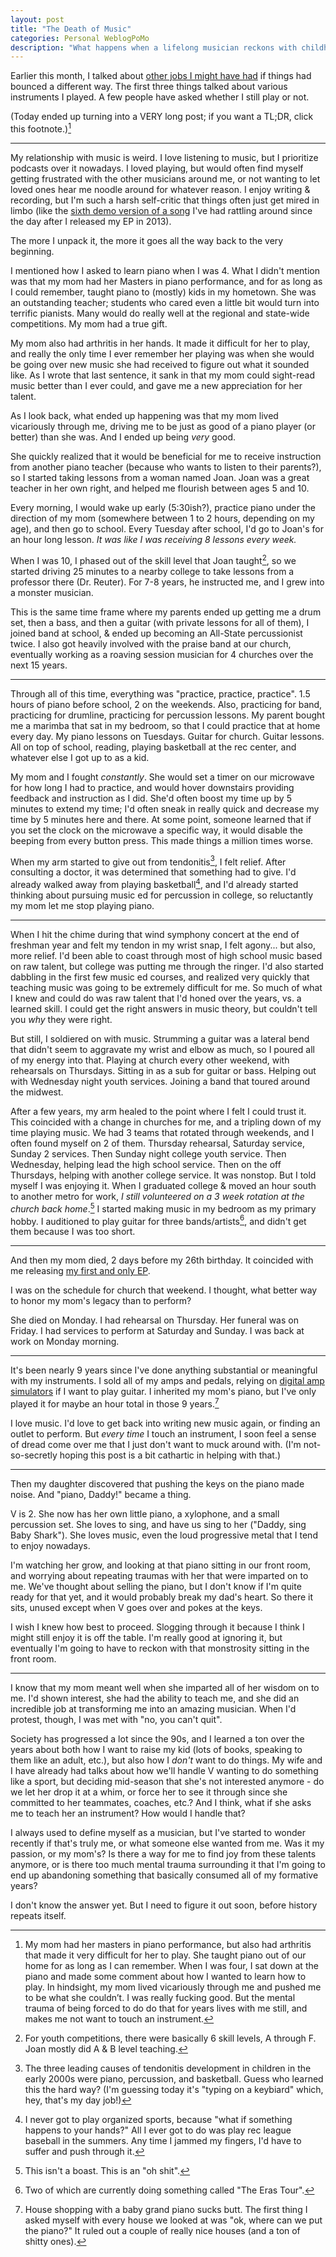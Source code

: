 ```yaml
---
layout: post
title: "The Death of Music"
categories: Personal WeblogPoMo
description: "What happens when a lifelong musician reckons with childhood trauma?"
---
```


Earlier this month, I talked about [other jobs I might have had](/when-i-grow-up) if things had bounced a different way. The first three things talked about various instruments I played. A few people have asked whether I still play or not.

(Today ended up turning into a VERY long post; if you want a TL;DR, click this footnote.)[^1]

[^1]: My mom had her masters in piano performance, but also had arthritis that made it very difficult for her to play. She taught piano out of our home for as long as I can remember. When I was four, I sat down at the piano and made some comment about how I wanted to learn how to play. In hindsight, my mom lived vicariously through me and pushed me to be what she couldn’t. I was really fucking good. But the mental trauma of being forced to do do that for years lives with me still, and makes me not want to touch an instrument.

---

My relationship with music is weird. I love listening to music, but I prioritize podcasts over it nowadays. I loved playing, but would often find myself getting frustrated with the other musicians around me, or not wanting to let loved ones hear me noodle around for whatever reason. I enjoy writing & recording, but I'm such a harsh self-critic that things often just get mired in limbo (like the [sixth demo version of a song](https://soundcloud.com/themusicplaysyou/anchor-yourselffoundations-demo-6) I've had rattling around since the day after I released my EP in 2013).

The more I unpack it, the more it goes all the way back to the very beginning.

I mentioned how I asked to learn piano when I was 4. What I didn't mention was that my mom had her Masters in piano performance, and for as long as I could remember, taught piano to (mostly) kids in my hometown. She was an outstanding teacher; students who cared even a little bit would turn into terrific pianists. Many would do really well at the regional and state-wide competitions. My mom had a true gift.

My mom also had arthritis in her hands. It made it difficult for her to play, and really the only time I ever remember her playing was when she would be going over new music she had received to figure out what it sounded like. As I wrote that last sentence, it sank in that my mom could sight-read music better than I ever could, and gave me a new appreciation for her talent.

As I look back, what ended up happening was that my mom lived vicariously through me, driving me to be just as good of a piano player (or better) than she was. And I ended up being *very* good.

She quickly realized that it would be beneficial for me to receive instruction from another piano teacher (because who wants to listen to their parents?), so I started taking lessons from a woman named Joan. Joan was a great teacher in her own right, and helped me flourish between ages 5 and 10.

Every morning, I would wake up early (5:30ish?), practice piano under the direction of my mom (somewhere between 1 to 2 hours, depending on my age), and then go to school. Every Tuesday after school, I'd go to Joan's for an hour long lesson. *It was like I was receiving 8 lessons every week.*

When I was 10, I phased out of the skill level that Joan taught[^2], so we started driving 25 minutes to a nearby college to take lessons from a professor there (Dr. Reuter). For 7-8 years, he instructed me, and I grew into a monster musician.

[^2]: For youth competitions, there were basically 6 skill levels, A through F. Joan mostly did A & B level teaching.

This is the same time frame where my parents ended up getting me a drum set, then a bass, and then a guitar (with private lessons for all of them), I joined band at school, & ended up becoming an All-State percussionist twice. I also got heavily involved with the praise band at our church, eventually working as a roaving session musician for 4 churches over the next 15 years.

---

Through all of this time, everything was "practice, practice, practice". 1.5 hours of piano before school, 2 on the weekends. Also, practicing for band, practicing for drumline, practicing for percussion lessons. My parent bought me a marimba that sat in my bedroom, so that I could practice that at home every day. My piano lessons on Tuesdays. Guitar for church. Guitar lessons. All on top of school, reading, playing basketball at the rec center, and whatever else I got up to as a kid.

My mom and I fought *constantly*. She would set a timer on our microwave for how long I had to practice, and would hover downstairs providing feedback and instruction as I did. She'd often boost my time up by 5 minutes to extend my time; I'd often sneak in really quick and decrease my time by 5 minutes here and there. At some point, someone learned that if you set the clock on the microwave a specific way, it would disable the beeping from every button press. This made things a million times worse.

When my arm started to give out from tendonitis[^3], I felt relief. After consulting a doctor, it was determined that something had to give. I'd already walked away from playing basketball[^4], and I'd already started thinking about pursuing music ed for percussion in college, so reluctantly my mom let me stop playing piano.

[^3]: The three leading causes of tendonitis development in children in the early 2000s were piano, percussion, and basketball. Guess who learned this the hard way? (I'm guessing today it's "typing on a keybiard" which, hey, that's my day job!)
[^4]: I never got to play organized sports, because "what if something happens to your hands?" All I ever got to do was play rec league baseball in the summers. Any time I jammed my fingers, I'd have to suffer and push through it.

---

When I hit the chime during that wind symphony concert at the end of freshman year and felt my tendon in my wrist snap, I felt agony... but also, more relief. I'd been able to coast through most of high school music based on raw talent, but college was putting me through the ringer. I'd also started dabbling in the first few music ed courses, and realized very quickly that teaching music was going to be extremely difficult for me. So much of what I knew and could do was raw talent that I'd honed over the years, vs. a learned skill. I could get the right answers in music theory, but couldn't tell you *why* they were right.

But still, I soldiered on with music. Strumming a guitar was a lateral bend that didn't seem to aggravate my wrist and elbow as much, so I poured all of my energy into that. Playing at church every other weekend, with rehearsals on Thursdays. Sitting in as a sub for guitar or bass. Helping out with Wednesday night youth services. Joining a band that toured around the midwest.

After a few years, my arm healed to the point where I felt I could trust it. This coincided with a change in churches for me, and a tripling down of my time playing music. We had 3 teams that rotated through weekends, and I often found myself on 2 of them. Thursday rehearsal, Saturday service, Sunday 2 services. Then Sunday night college youth service. Then Wednesday, helping lead the high school service. Then on the off Thursdays, helping with another college service. It was nonstop. But I told myself I was enjoying it. When I graduated college & moved an hour south to another metro for work, *I still volunteered on a 3 week rotation at the church back home*.[^5] I started making music in my bedroom as my primary hobby. I auditioned to play guitar for three bands/artists[^6], and didn't get them because I was too short.

[^5]: This isn't a boast. This is an "oh shit".
[^6]: Two of which are currently doing something called "The Eras Tour".

---

And then my mom died, 2 days before my 26th birthday. It coincided with me releasing [my first and only EP](/sailing).

I was on the schedule for church that weekend. I thought, what better way to honor my mom's legacy than to perform?

She died on Monday. I had rehearsal on Thursday. Her funeral was on Friday. I had services to perform at Saturday and Sunday. I was back at work on Monday morning.

---

It's been nearly 9 years since I've done anything substantial or meaningful with my instruments. I sold all of my amps and pedals, relying on [digital amp simulators](/uses#software-2) if I want to play guitar. I inherited my mom's piano, but I've only played it for maybe an hour total in those 9 years.[^7]

[^7]: House shopping with a baby grand piano sucks butt. The first thing I asked myself with every house we looked at was "ok, where can we put the piano?" It ruled out a couple of really nice houses (and a ton of shitty ones).

I love music. I'd love to get back into writing new music again, or finding an outlet to perform. But *every time* I touch an instrument, I soon feel a sense of dread come over me that I just don't want to muck around with. (I'm not-so-secretly hoping this post is a bit cathartic in helping with that.)

---

Then my daughter discovered that pushing the keys on the piano made noise. And "piano, Daddy!" became a thing.

V is 2. She now has her own little piano, a xylophone, and a small percussion set. She loves to sing, and have us sing to her ("Daddy, sing Baby Shark"). She loves music, even the loud progressive metal that I tend to enjoy nowadays.

I'm watching her grow, and looking at that piano sitting in our front room, and worrying about repeating traumas with her that were imparted on to me. We've thought about selling the piano, but I don't know if I'm quite ready for that yet, and it would probably break my dad's heart. So there it sits, unused except when V goes over and pokes at the keys.

I wish I knew how best to proceed. Slogging through it because I think I might still enjoy it is off the table. I'm really good at ignoring it, but eventually I'm going to have to reckon with that monstrosity sitting in the front room.

---

I know that my mom meant well when she imparted all of her wisdom on to me. I'd shown interest, she had the ability to teach me, and she did an incredible job at transforming me into an amazing musician. When I'd protest, though, I was met with "no, you can't quit".

Society has progressed a lot since the 90s, and I learned a ton over the years about both how I want to raise my kid (lots of books, speaking to them like an adult, etc.), but also how I *don't* want to do things. My wife and I have already had talks about how we'll handle V wanting to do something like a sport, but deciding mid-season that she's not interested anymore - do we let her drop it at a whim, or force her to see it through since she committed to her teammates, coaches, etc.? And I think, what if she asks me to teach her an instrument? How would I handle that?

I always used to define myself as a musician, but I've started to wonder recently if that's truly me, or what someone else wanted from me. Was it my passion, or my mom's? Is there a way for me to find joy from these talents anymore, or is there too much mental trauma surrounding it that I'm going to end up abandoning something that basically consumed all of my formative years?

I don't know the answer yet. But I need to figure it out soon, before history repeats itself.
